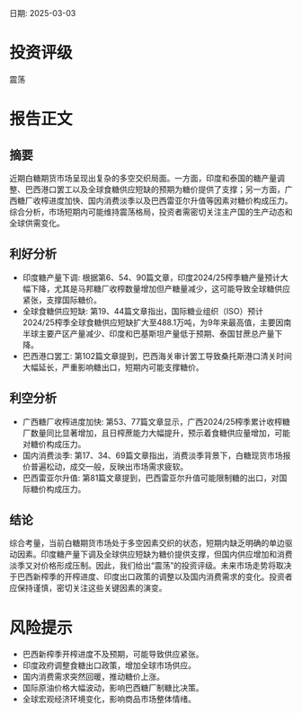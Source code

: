 
日期: 2025-03-03

# 投资评级

震荡

# 报告正文

## 摘要

近期白糖期货市场呈现出复杂的多空交织局面。一方面，印度和泰国的糖产量调整、巴西港口罢工以及全球食糖供应短缺的预期为糖价提供了支撑；另一方面，广西糖厂收榨进度加快、国内消费淡季以及巴西雷亚尔升值等因素对糖价构成压力。综合分析，市场短期内可能维持震荡格局，投资者需密切关注主产国的生产动态和全球供需变化。

## 利好分析

* 印度糖产量下调: 根据第6、54、90篇文章，印度2024/25榨季糖产量预计大幅下降，尤其是马邦糖厂收榨数量增加但产糖量减少，这可能导致全球糖供应紧张，支撑国际糖价。
* 全球食糖供应短缺: 第19、44篇文章指出，国际糖业组织（ISO）预计2024/25榨季全球食糖供应短缺扩大至488.1万吨，为9年来最高值，主要因南半球主要产区产量减少、印度和巴基斯坦产量低于预期、泰国甘蔗总产量下降。
* 巴西港口罢工: 第102篇文章提到，巴西海关审计罢工导致桑托斯港口清关时间大幅延长，严重影响糖出口，短期内可能支撑糖价。

## 利空分析

* 广西糖厂收榨进度加快: 第53、77篇文章显示，广西2024/25榨季累计收榨糖厂数量同比显著增加，且日榨蔗能力大幅提升，预示着食糖供应量增加，可能对糖价构成压力。
* 国内消费淡季: 第17、34、69篇文章指出，消费淡季背景下，白糖现货市场报价普遍松动，成交一般，反映出市场需求疲软。
* 巴西雷亚尔升值: 第81篇文章提到，巴西雷亚尔升值可能限制糖的出口，对国际糖价构成压力。

## 结论

综合考量，当前白糖期货市场处于多空因素交织的状态，短期内缺乏明确的单边驱动因素。印度糖产量下调及全球供应短缺为糖价提供支撑，但国内供应增加和消费淡季又对价格形成压制。因此，我们给出“震荡”的投资评级。未来市场走势将取决于巴西新榨季的开榨进度、印度出口政策的调整以及国内消费需求的变化。投资者应保持谨慎，密切关注这些关键因素的演变。

# 风险提示

* 巴西新榨季开榨进度不及预期，可能导致供应紧张。
* 印度政府调整食糖出口政策，增加全球市场供应。
* 国内消费需求突然回暖，推动糖价上涨。
* 国际原油价格大幅波动，影响巴西糖厂制糖比决策。
* 全球宏观经济环境变化，影响商品市场整体情绪。
